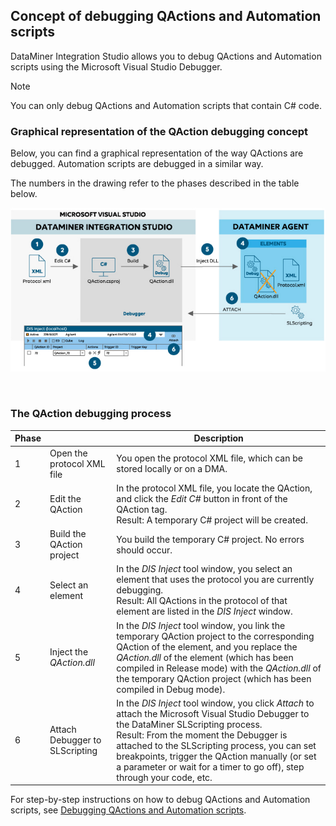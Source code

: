 ## Concept of debugging QActions and Automation scripts

DataMiner Integration Studio allows you to debug QActions and Automation scripts using the Microsoft Visual Studio Debugger.

> [!NOTE]
> You can only debug QActions and Automation scripts that contain C# code.

### Graphical representation of the QAction debugging concept

Below, you can find a graphical representation of the way QActions are debugged. Automation scripts are debugged in a similar way.

The numbers in the drawing refer to the phases described in the table below.

![](../../images/DIS_concept_debugging.jpg)

 

### The QAction debugging process

| Phase |                                                     | Description                                                                                                                                                                                                                                                                                                                                                                                                                    |
|-------|-----------------------------------------------------|--------------------------------------------------------------------------------------------------------------------------------------------------------------------------------------------------------------------------------------------------------------------------------------------------------------------------------------------------------------------------------------------------------------------------------|
| 1     | Open the protocol XML file                          | You open the protocol XML file, which can be stored locally or on a DMA.                                                                                                                                                                                                                                                                                                                                                       |
| 2     | Edit the QAction                                    | In the protocol XML file, you locate the QAction, and click the *Edit C#* button in front of the QAction tag.<br> Result: A temporary C# project will be created.                                                                                                                                                                                                                               |
| 3     | Build the QAction project                           | You build the temporary C# project. No errors should occur.                                                                                                                                                                                                                                                                                                                                                                    |
| 4     | Select an element                                   | In the *DIS Inject* tool window, you select an element that uses the protocol you are currently debugging.<br> Result: All QActions in the protocol of that element are listed in the *DIS Inject* window.                                                                                                                                                       |
| 5     | Inject the *QAction.dll* | In the *DIS Inject* tool window, you link the temporary QAction project to the corresponding QAction of the element, and you replace the *QAction.dll* of the element (which has been compiled in Release mode) with the *QAction.dll* of the temporary QAction project (which has been compiled in Debug mode).                          |
| 6     | Attach Debugger to SLScripting                      | In the *DIS Inject* tool window, you click *Attach* to attach the Microsoft Visual Studio Debugger to the DataMiner SLScripting process.<br> Result: From the moment the Debugger is attached to the SLScripting process, you can set breakpoints, trigger the QAction manually (or set a parameter or wait for a timer to go off), step through your code, etc. |

For step-by-step instructions on how to debug QActions and Automation scripts, see [Debugging QActions and Automation scripts](Debugging_QActions_and_Automation_scripts.md).
